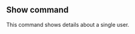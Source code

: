 <!-- usedin: [ _legacy_docker/Toolbelt/users.md, _maestro/Toolbelt/users.md, _node/toolbelt/users.md, _rails/Toolbelt/users.md] -->


## Show command

This command shows details about a single user.

